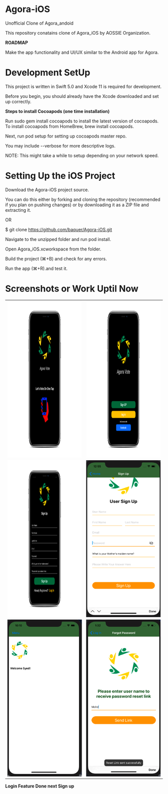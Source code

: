 # Agora-iOS
Unofficial Clone of Agora_andoid 

This repository conatains clone of Agora_iOS by AOSSIE Organization.

**ROADMAP**

Make the app functionality and UI/UX similar to the Android app for Agora.

# Development SetUp


This project is written in Swift 5.0 and Xcode 11 is required for development.

Before you begin, you should already have the Xcode downloaded and set up correctly.

**Steps to install Cocoapods (one time installation)**

Run sudo gem install cocoapods to install the latest version of cocoapods. 
To install cocoapods from HomeBrew, brew install cocoapods.

Next, run pod setup for setting up cocoapods master repo.

You may include --verbose for more descriptive logs. 

NOTE: This might take a while to setup depending on your network speed.

# Setting Up the iOS Project

Download the Agora-iOS project source. 

You can do this either by forking and cloning the repository (recommended if you plan on pushing changes) or by downloading it as a ZIP file and extracting it.

OR

$ git clone https://github.com/baquer/Agora-iOS.git

Navigate to the unzipped folder and run pod install.

Open Agora_iOS.xcworkspace from the folder.

Build the project (⌘+B) and check for any errors.

Run the app (⌘+R).and test it.

# Screenshots or Work Uptil Now

<table>
  <tr>
    <td><img src="/mockup/Splash.png" height = "500" width="500"></td>
    <td><img src="/mockup/InitialView.png" height = "500" width="500"></td>
  </tr>
  <tr>
    <td><img src="/mockup/Signup.png" height = "500" width="500"></td>
    <td><img src="/Screenshots/Screenshot 2020-02-26 at 12.55.02 AM.png" height = "500" width="500"></td>
  </tr>
  <tr>
    <td><img src="/Screenshots/Screenshot 2020-02-28 at 10.10.18 PM.png" height = "500" width="500"></td>
    <td><img src="/Screenshots/Screenshot 2020-03-04 at 1.32.24 AM.png" height = "500" width="500"></td>
  </tr>
  </tr>
  </tr>
</table>

**Login Feature Done next Sign up**
